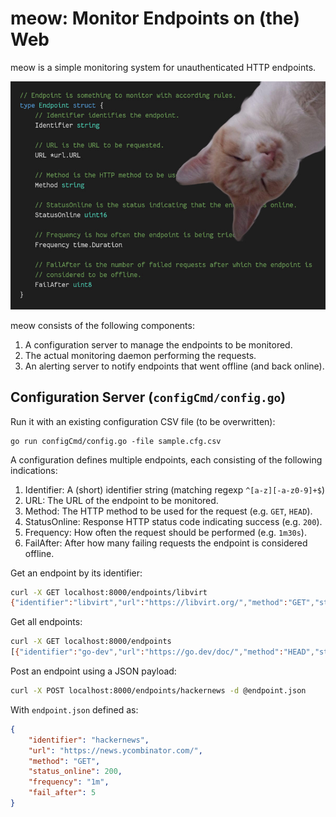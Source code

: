 # meow: Monitor Endpoints on (the) Web

meow is a simple monitoring system for unauthenticated HTTP endpoints.

![Monitoring Murzik](assets/murzik.jpg)

meow consists of the following components:

1. A configuration server to manage the endpoints to be monitored.
2. The actual monitoring daemon performing the requests.
3. An alerting server to notify endpoints that went offline (and back online).

## Configuration Server (`configCmd/config.go`)

Run it with an existing configuration CSV file (to be overwritten):

    go run configCmd/config.go -file sample.cfg.csv

A configuration defines multiple endpoints, each consisting of the following
indications:

1. Identifier: A (short) identifier string (matching regexp `^[a-z][-a-z0-9]+$`)
2. URL: The URL of the endpoint to be monitored.
3. Method: The HTTP method to be used for the request (e.g. `GET`, `HEAD`).
4. StatusOnline: Response HTTP status code indicating success (e.g. `200`).
5. Frequency: How often the request should be performed (e.g. `1m30s`).
6. FailAfter: After how many failing requests the endpoint is considered offline.

Get an endpoint by its identifier:

```bash
curl -X GET localhost:8000/endpoints/libvirt
{"identifier":"libvirt","url":"https://libvirt.org/","method":"GET","status_online":200,"frequency":"1m0s","fail_after":5}
```

Get all endpoints:

```bash
curl -X GET localhost:8000/endpoints
[{"identifier":"go-dev","url":"https://go.dev/doc/","method":"HEAD","status_online":200,"frequency":"5m0s","fail_after":1},{"identifier":"libvirt","url":"https://libvirt.org/","method":"GET","status_online":200,"frequency":"1m0s","fail_after":5},{"identifier":"frickelbude","url":"https://code.frickelbude.ch/api/v1/version","method":"GET","status_online":200,"frequency":"1m0s","fail_after":3}]
```

Post an endpoint using a JSON payload:

```bash
curl -X POST localhost:8000/endpoints/hackernews -d @endpoint.json
```

With `endpoint.json` defined as:

```json
{
    "identifier": "hackernews",
    "url": "https://news.ycombinator.com/",
    "method": "GET",
    "status_online": 200,
    "frequency": "1m",
    "fail_after": 5
}
```

